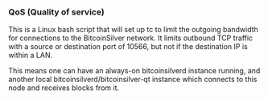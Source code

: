 ### QoS (Quality of service) ###

This is a Linux bash script that will set up tc to limit the outgoing bandwidth for connections to the BitcoinSilver network. It limits outbound TCP traffic with a source or destination port of 10566, but not if the destination IP is within a LAN.

This means one can have an always-on bitcoinsilverd instance running, and another local bitcoinsilverd/bitcoinsilver-qt instance which connects to this node and receives blocks from it.
